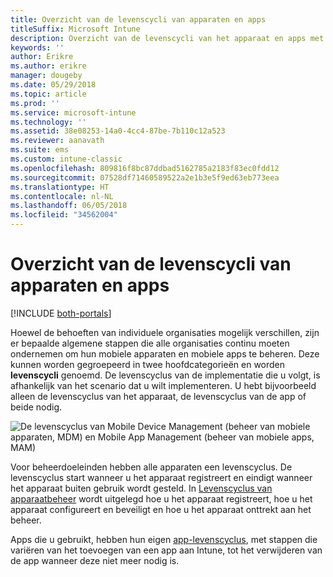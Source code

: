 ```yaml
---
title: Overzicht van de levenscycli van apparaten en apps
titleSuffix: Microsoft Intune
description: Overzicht van de levenscycli van het apparaat en apps met Microsoft Intune.
keywords: ''
author: Erikre
ms.author: erikre
manager: dougeby
ms.date: 05/29/2018
ms.topic: article
ms.prod: ''
ms.service: microsoft-intune
ms.technology: ''
ms.assetid: 38e08253-14a0-4cc4-87be-7b110c12a523
ms.reviewer: aanavath
ms.suite: ems
ms.custom: intune-classic
ms.openlocfilehash: 809816f8bc87ddbad5162785a2183f83ec0fdd12
ms.sourcegitcommit: 07528df71460589522a2e1b3e5f9ed63eb773eea
ms.translationtype: HT
ms.contentlocale: nl-NL
ms.lasthandoff: 06/05/2018
ms.locfileid: "34562004"
---
```

# <a name="overview-of-device-and-app-lifecycles"></a>Overzicht van de levenscycli van apparaten en apps

[!INCLUDE [both-portals](./includes/note-for-both-portals.md)]

Hoewel de behoeften van individuele organisaties mogelijk verschillen, zijn er bepaalde algemene stappen die alle organisaties continu moeten ondernemen om hun mobiele apparaten en mobiele apps te beheren. Deze kunnen worden gegroepeerd in twee hoofdcategorieën en worden **levenscycli** genoemd. De levenscyclus van de implementatie die u volgt, is afhankelijk van het scenario dat u wilt implementeren. U hebt bijvoorbeeld alleen de levenscyclus van het apparaat, de levenscyclus van de app of beide nodig.

![De levenscyclus van Mobile Device Management (beheer van mobiele apparaten, MDM) en Mobile App Management (beheer van mobiele apps, MAM)](./media/device-app-lifecycle.png)

Voor beheerdoeleinden hebben alle apparaten een levenscyclus. De levenscyclus start wanneer u het apparaat registreert en eindigt wanneer het apparaat buiten gebruik wordt gesteld. In [Levenscyclus van apparaatbeheer](device-lifecycle.md) wordt uitgelegd hoe u het apparaat registreert, hoe u het apparaat configureert en beveiligt en hoe u het apparaat onttrekt aan het beheer.

Apps die u gebruikt, hebben hun eigen [app-levenscyclus](app-lifecycle.md), met stappen die variëren van het toevoegen van een app aan Intune, tot het verwijderen van de app wanneer deze niet meer nodig is.
